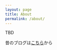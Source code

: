```yaml
---
layout: page
title: About
permalink: /about/
---
```


TBD

昔のブログは[こちら](http://jarinosuke.hatenablog.com)から
